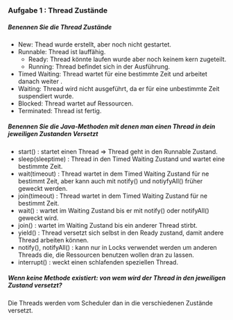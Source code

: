 ### Aufgabe 1 : Thread Zustände 
##### Benennen Sie die Thread Zustände
+ New: Thead wurde erstellt, aber noch nicht gestartet.
+ Runnable: Thread ist lauffähig.
    + Ready: Thread könnte laufen wurde aber noch keinem kern zugeteilt.
    + Running: Thread befindet sich in der Ausführung.
+ Timed Waiting: Thread wartet für eine bestimmte Zeit und arbeitet danach weiter .
+ Waiting: Thread wird nicht ausgeführt, da er für eine unbestimmte Zeit suspendiert wurde.
+ Blocked: Thread wartet auf Ressourcen.
+ Terminated: Thread ist fertig.
##### Benennen Sie die Java-Methoden mit denen man einen Thread in dein jeweiligen Zustanden Versetzt
+ start() : startet einen Thread ⇒ Thread geht in den Runnable Zustand.
+ sleep(sleeptime) : Thread in den Timed Waiting Zustand und wartet eine bestimmte Zeit.
+ wait(timeout) : Thread wartet in dem Timed Waiting Zustand für ne bestimmt Zeit, aber kann auch mit notify() und notiyfyAll() früher geweckt werden.
+ join(timeout) : Thread wartet in dem Timed Waiting Zustand für ne bestimmt Zeit.
+ wait() : wartet im Waiting Zustand bis er mit notify() oder notifyAll() geweckt wird.
+ join() : wartet im Waiting Zustand bis ein anderer Thread stirbt.
+ yield() : Thread versetzt sich selbst in den Ready zustand, damit andere Thread arbeiten können.
+ notify(), notifyAll() : kann nur in Locks verwendet werden um anderen Threads die, die Ressourcen benutzen wollen dran zu lassen.
+ interrupt() : weckt einen schlafenden speziellen Thread.
##### Wenn keine Methode existiert: von wem wird der Thread in den jeweiligen Zustand versetzt?
Die Threads werden vom Scheduler dan in die verschiedenen Zustände versetzt.